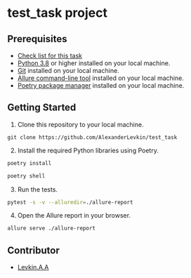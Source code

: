 # test_task project

## Prerequisites
- [Check list for this task](https://docs.google.com/spreadsheets/d/1eZIDDJxqv2zlvOqXj91-A-MvR_4ce08Ym1TJsyxfpI8/edit?usp=sharing)
- [Python 3.8](https://www.python.org/downloads/) or higher installed on your local machine.
- [Git](https://git-scm.com/downloads) installed on your local machine.
- [Allure command-line tool](https://docs.qameta.io/allure/#_installing_a_commandline) installed on your local machine.
- [Poetry package manager](https://python-poetry.org/docs/#installation) installed on your local machine.

## Getting Started

1. Clone this repository to your local machine.

`git clone https://github.com/AlexanderLevkin/test_task`

2. Install the required Python libraries using Poetry.

``` sh
poetry install 
```

``` sh
poetry shell
```

3. Run the tests.

``` sh
pytest -s -v --alluredir=./allure-report
```

4. Open the Allure report in your browser.

``` sh
allure serve ./allure-report
```

## Contributor

- [Levkin.A.A](mailto:levkin.alexan@gmail.com)
